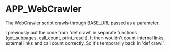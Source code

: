 # APP_WebCrawler

The WebCrawler script crawls through BASE_URL passed as a parameter. 

I previously put the code from 'def crawl' in separate functions (get_subpages, call_count, print_result). It then wouldn't count internal links, external links and call count correctly. So it's temporarily back in 'def crawl'.



